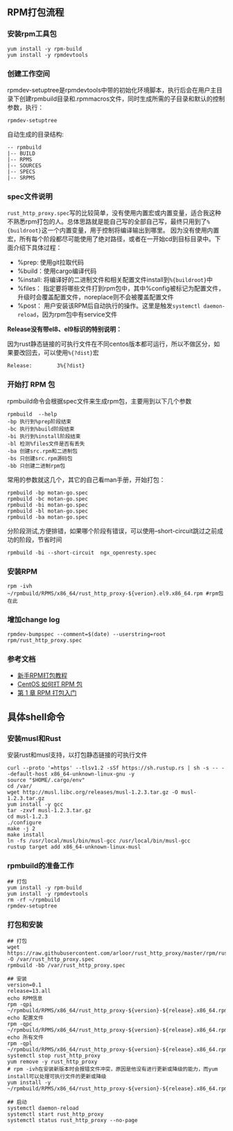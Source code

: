 ## RPM打包流程

### 安装rpm工具包

```shell
yum install -y rpm-build
yum install -y rpmdevtools
```

### 创建工作空间

rpmdev-setuptree是rpmdevtools中带的初始化环境脚本，执行后会在用户主目录下创建rpmbuild目录和.rpmmacros文件，同时生成所需的子目录和默认的控制参数，执行：

```shell
rpmdev-setuptree
```


自动生成的目录结构:

```shell
-- rpmbuild
|-- BUILD
|-- RPMS
|-- SOURCES
|-- SPECS
|-- SRPMS
```

### spec文件说明

`rust_http_proxy.spec`写的比较简单，没有使用内置宏或内置变量，适合我这种不熟悉rpm打包的人。总体思路就是能自己写的全部自己写，最终只用到了`%{buildroot}`这一个内置变量，用于控制将编译输出到哪里。
因为没有使用内置宏，所有每个阶段都尽可能使用了绝对路径，或者在一开始cd到目标目录中。下面介绍下具体过程：

- %prep: 使用git拉取代码
- %build：使用cargo编译代码
- %install: 将编译好的二进制文件和相关配置文件install到`%{buildroot}`中
- %files： 指定要将哪些文件打到rpm包中，其中%config被标记为配置文件，升级时会覆盖配置文件，noreplace则不会被覆盖配置文件
- %post： 用户安装该RPM后自动执行的操作。这里是触发`systemctl daemon-reload`，因为rpm包中有service文件

**Release没有带el8、el9标识的特别说明：**

因为rust静态链接的可执行文件在不同centos版本都可运行，所以不做区分，如果要改回去，可以使用`%{?dist}`宏

```text
Release:        3%{?dist}
```


### 开始打 RPM 包
rpmbuild命令会根据spec文件来生成rpm包，主要用到以下几个参数

```shell
rpmbuild  --help
-bp 执行到%prep阶段结束
-bc 执行到%build阶段结束
-bi 执行到%install阶段结束
-bl 检测%files文件是否有丢失
-ba 创建src.rpm和二进制包
-bs 只创建src.rpm源码包
-bb 只创建二进制rpm包
```

常用的参数就这几个，其它的自己看man手册，开始打包：

```shell
rpmbuild -bp motan-go.spec
rpmbuild -bc motan-go.spec
rpmbuild -bi motan-go.spec
rpmbuild -bl motan-go.spec
rpmbuild -ba motan-go.spec
```

分阶段测试,方便排错，如果哪个阶段有错误，可以使用–short-circuit跳过之前成功的阶段，节省时间

```shell
rpmbuild -bi --short-circuit  ngx_openresty.spec
```

### 安装RPM

```shell
rpm -ivh ~/rpmbuild/RPMS/x86_64/rust_http_proxy-${verion}.el9.x86_64.rpm #rpm包在此
```


### 增加change log

```shell
rpmdev-bumpspec --comment=$(date) --userstring=root  rpm/rust_http_proxy.spec
```

### 参考文档

- [新手RPM打包教程](https://www.jianshu.com/p/283768d15601)
- [CentOS 如何打 RPM 包](https://idevz.org/2017/07/centos-%E5%A6%82%E4%BD%95%E6%89%93-rpm-%E5%8C%85/)
- [第 1 章 RPM 打包入门](https://access.redhat.com/documentation/zh-cn/red_hat_enterprise_linux/8/html/packaging_and_distributing_software/getting-started-with-rpm-packaging_packaging-and-distributing-software)

## 具体shell命令


### 安装musl和Rust

安装rust和musl支持，以打包静态链接的可执行文件

```shell
curl --proto '=https' --tlsv1.2 -sSf https://sh.rustup.rs | sh -s -- --default-host x86_64-unknown-linux-gnu -y
source "$HOME/.cargo/env"
cd /var/
wget http://musl.libc.org/releases/musl-1.2.3.tar.gz -O musl-1.2.3.tar.gz
yum install -y gcc
tar -zxvf musl-1.2.3.tar.gz
cd musl-1.2.3
./configure
make -j 2
make install
ln -fs /usr/local/musl/bin/musl-gcc /usr/local/bin/musl-gcc
rustup target add x86_64-unknown-linux-musl
```

### rpmbuild的准备工作

```shell
## 打包
yum install -y rpm-build
yum install -y rpmdevtools
rm -rf ~/rpmbuild
rpmdev-setuptree
```

### 打包和安装

```shell
## 打包
wget https://raw.githubusercontent.com/arloor/rust_http_proxy/master/rpm/rust_http_proxy.spec -O /var/rust_http_proxy.spec
rpmbuild -bb /var/rust_http_proxy.spec

## 安装
version=0.1
release=13.all
echo RPM信息
rpm -qpi ~/rpmbuild/RPMS/x86_64/rust_http_proxy-${version}-${release}.x86_64.rpm
echo 配置文件
rpm -qpc ~/rpmbuild/RPMS/x86_64/rust_http_proxy-${version}-${release}.x86_64.rpm
echo 所有文件
rpm -qpl ~/rpmbuild/RPMS/x86_64/rust_http_proxy-${version}-${release}.x86_64.rpm
systemctl stop rust_http_proxy
yum remove -y rust_http_proxy
# rpm -ivh在安装新版本时会报错文件冲突，原因是他没有进行更新或降级的能力，而yum install可以处理可执行文件的更新或降级
yum install -y ~/rpmbuild/RPMS/x86_64/rust_http_proxy-${version}-${release}.x86_64.rpm

## 启动
systemctl daemon-reload
systemctl start rust_http_proxy 
systemctl status rust_http_proxy --no-page
```